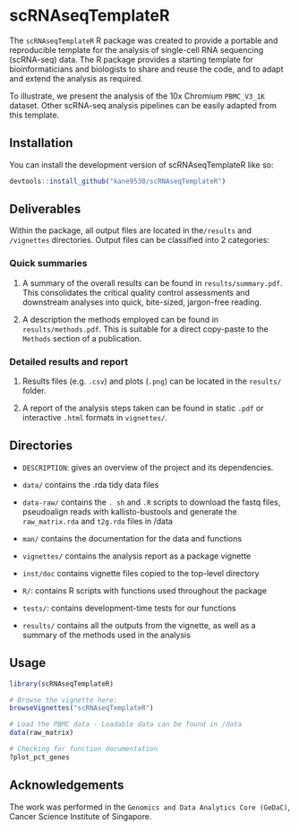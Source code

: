 # scRNAseqTemplateR

The `scRNAseqTemplateR` R package was created to provide a portable and reproducible template for the analysis of single-cell RNA sequencing (scRNA-seq) data. The R package provides a starting template for bioinformaticians and biologists to share and reuse the code, and to adapt and extend the analysis as required.

To illustrate, we present the analysis of the 10x Chromium `PBMC_V3_1K` dataset. Other scRNA-seq analysis pipelines can be easily adapted from this template. 

## Installation

You can install the development version of scRNAseqTemplateR like so:

``` r
devtools::install_github("kane9530/scRNAseqTemplateR")

```

## Deliverables

Within the package, all output files are located in the`/results` and `/vignettes` directories. Output files can be classified into 2 categories:

### Quick summaries

1. A summary of the overall results can be found in `results/summary.pdf`. This consolidates the critical quality control assessments and downstream analyses into  quick, bite-sized, jargon-free reading.

2. A description the methods employed can be found in `results/methods.pdf`. This is suitable for a direct copy-paste to the `Methods` section of a publication.

### Detailed results and report 

1. Results files (e.g. `.csv`) and plots (`.png`) can be located in the `results/` folder.

2. A report of the analysis steps taken can be found in static `.pdf` or interactive `.html` formats in `vignettes/`.

## Directories

- `DESCRIPTION`: gives an overview of the project and its dependencies.

- `data/` contains the .rda tidy data files

- `data-raw/` contains the `. sh` and `.R` scripts to download the fastq files, pseudoalign reads with kallisto-bustools and generate the `raw_matrix.rda` and `t2g.rda` files in /data

- `man/` contains the documentation for the data and functions

- `vignettes/` contains the analysis report  as a package vignette

- `inst/doc` contains vignette files copied to the top-level directory

- `R/`: contains R scripts with functions used throughout the package

- `tests/`: contains development-time tests for our functions

- `results/` contains all the outputs from the vignette, as well as a summary of the methods used in the analysis

## Usage

``` r
library(scRNAseqTemplateR)

# Browse the vignette here:
browseVignettes("scRNAseqTemplateR")

# Load the PBMC data - Loadable data can be found in /data
data(raw_matrix)

# Checking for function documentation 
?plot_pct_genes

```

## Acknowledgements

The work was performed in the `Genomics and Data Analytics Core (GeDaC)`, Cancer Science Institute of Singapore. 
